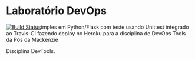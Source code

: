 # Laboratório DevOps



[![Build Status](https://travis-ci.com/ribeiro213/validate.svg?branch=main)](https://travis-ci.com/ribeiro213/validate)imples em Python/Flask com teste usando Unittest integrado ao Travis-CI fazendo deploy no Heroku para a disciplina de DevOps Tools da Pós da Mackenzie

Disciplina DevTools.

